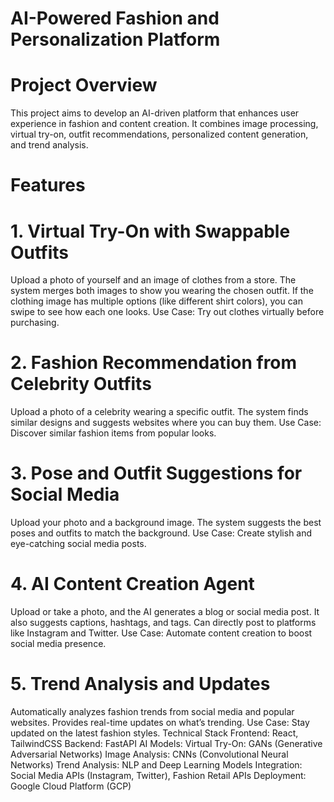 # AI-Powered Fashion and Personalization Platform
# Project Overview
This project aims to develop an AI-driven platform that enhances user experience in fashion and content creation. It combines image processing, virtual try-on, outfit recommendations, personalized content generation, and trend analysis.

# Features
# 1. Virtual Try-On with Swappable Outfits
Upload a photo of yourself and an image of clothes from a store.
The system merges both images to show you wearing the chosen outfit.
If the clothing image has multiple options (like different shirt colors), you can swipe to see how each one looks.
Use Case: Try out clothes virtually before purchasing.
# 2. Fashion Recommendation from Celebrity Outfits
Upload a photo of a celebrity wearing a specific outfit.
The system finds similar designs and suggests websites where you can buy them.
Use Case: Discover similar fashion items from popular looks.
# 3. Pose and Outfit Suggestions for Social Media
Upload your photo and a background image.
The system suggests the best poses and outfits to match the background.
Use Case: Create stylish and eye-catching social media posts.
# 4. AI Content Creation Agent
Upload or take a photo, and the AI generates a blog or social media post.
It also suggests captions, hashtags, and tags.
Can directly post to platforms like Instagram and Twitter.
Use Case: Automate content creation to boost social media presence.
# 5. Trend Analysis and Updates
Automatically analyzes fashion trends from social media and popular websites.
Provides real-time updates on what’s trending.
Use Case: Stay updated on the latest fashion styles.
Technical Stack
Frontend: React, TailwindCSS
Backend: FastAPI
AI Models:
Virtual Try-On: GANs (Generative Adversarial Networks)
Image Analysis: CNNs (Convolutional Neural Networks)
Trend Analysis: NLP and Deep Learning Models
Integration: Social Media APIs (Instagram, Twitter), Fashion Retail APIs
Deployment: Google Cloud Platform (GCP)
